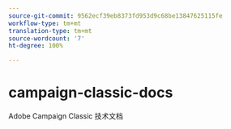 ```yaml
---
source-git-commit: 9562ecf39eb8373fd953d9c68be13847625115fe
workflow-type: tm+mt
translation-type: tm+mt
source-wordcount: '7'
ht-degree: 100%

---
```

# campaign-classic-docs

Adobe Campaign Classic 技术文档
